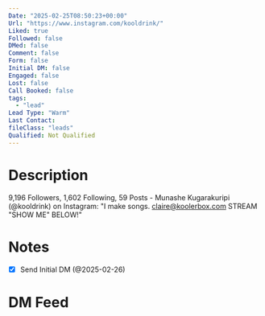 ```yaml
---
Date: "2025-02-25T08:50:23+00:00"
Url: "https://www.instagram.com/kooldrink/"
Liked: true
Followed: false
DMed: false
Comment: false
Form: false
Initial DM: false
Engaged: false
Lost: false
Call Booked: false
tags:
  - "lead"
Lead Type: "Warm"
Last Contact:
fileClass: "leads"
Qualified: Not Qualified
---
```

# Description
9,196 Followers, 1,602 Following, 59 Posts - Munashe Kugarakuripi (@kooldrink) on Instagram: "I make songs. 
claire@koolerbox.com
STREAM "SHOW ME" BELOW!"
# Notes
- [x] Send Initial DM (@2025-02-26)
# DM Feed